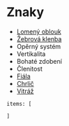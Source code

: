 # Znaky
- [Lomený oblouk](Lomený%20oblouk.md)
- [Žebrová klenba](Žebrová%20klenba.md)
- Opěrný systém
- Vertikalita
- Bohaté zdobení
- Členitost
- [Fiála](Fiála.md)
- [Chrlič](Chrlič.md)
- [Vitráž](Vitráž.md)


```ccard
items: [

]
```